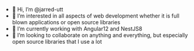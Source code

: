 - 👋 Hi, I’m @jarred-utt
- 👀 I’m interested in all aspects of web development whether it is full blown applications or open source libraries
- 🌱 I’m currently working with Angular12 and NestJS8
- 💞️ I’m looking to collaborate on anything and everything, but especially open source libraries that I use a lot

<!---
jarred-utt/jarred-utt is a ✨ special ✨ repository because its `README.md` (this file) appears on your GitHub profile.
You can click the Preview link to take a look at your changes.
--->

